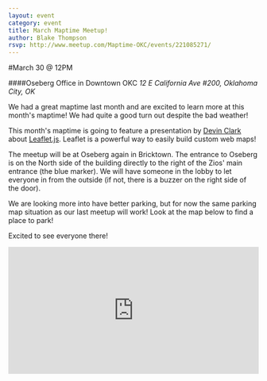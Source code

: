```yaml
---
layout: event
category: event
title: March Maptime Meetup!
author: Blake Thompson
rsvp: http://www.meetup.com/Maptime-OKC/events/221085271/
---
```


#March 30 @ 12PM

####Oseberg Office in Downtown OKC
*12 E California Ave #200, Oklahoma City, OK*

We had a great maptime last month and are excited to learn more at this month's maptime! We had quite a good turn out despite the bad weather!

This month's maptime is going to feature a presentation by [Devin Clark](https://twitter.com/iDevinClark) about [Leaflet.js](http://leafletjs.com/). Leaflet is a powerful way to easily build custom web maps!

The meetup will be at Oseberg again in Bricktown. The entrance to Oseberg is on the North side of the building directly to the right of the Zios' main entrance (the blue marker). We will have someone in the lobby to let everyone in from the outside (if not, there is a buzzer on the right side of the door).

We are looking more into have better parking, but for now the same parking map situation as our last meetup will work! Look at the map below to find a place to park!

Excited to see everyone there!

<iframe width='100%' height='256px' frameBorder='0' src='https://a.tiles.mapbox.com/v4/jvrousseau.l4okdegc/attribution,zoompan.html?access_token=pk.eyJ1IjoianZyb3Vzc2VhdSIsImEiOiJYYUNlcVRZIn0.lp0867Jn5ynlj72kMwICSA#16/35.4642/-97.5093'></iframe>
